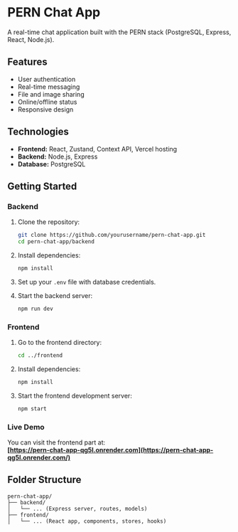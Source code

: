 # PERN Chat App

A real-time chat application built with the PERN stack (PostgreSQL, Express, React, Node.js).

## Features

- User authentication
- Real-time messaging
- File and image sharing
- Online/offline status
- Responsive design

## Technologies

- **Frontend:** React, Zustand, Context API, Vercel hosting
- **Backend:** Node.js, Express
- **Database:** PostgreSQL

## Getting Started

### Backend

1. Clone the repository:
    ```bash
    git clone https://github.com/yourusername/pern-chat-app.git
    cd pern-chat-app/backend
    ```

2. Install dependencies:
    ```bash
    npm install
    ```

3. Set up your `.env` file with database credentials.

4. Start the backend server:
    ```bash
    npm run dev
    ```

### Frontend

1. Go to the frontend directory:
    ```bash
    cd ../frontend
    ```

2. Install dependencies:
    ```bash
    npm install
    ```

3. Start the frontend development server:
    ```bash
    npm start
    ```

### Live Demo

You can visit the frontend part at:  
**[https://pern-chat-app-qg5l.onrender.com](https://pern-chat-app-qg5l.onrender.com/)**

## Folder Structure

```
pern-chat-app/
├── backend/
│   └── ... (Express server, routes, models)
├── frontend/
│   └── ... (React app, components, stores, hooks)
```

##
